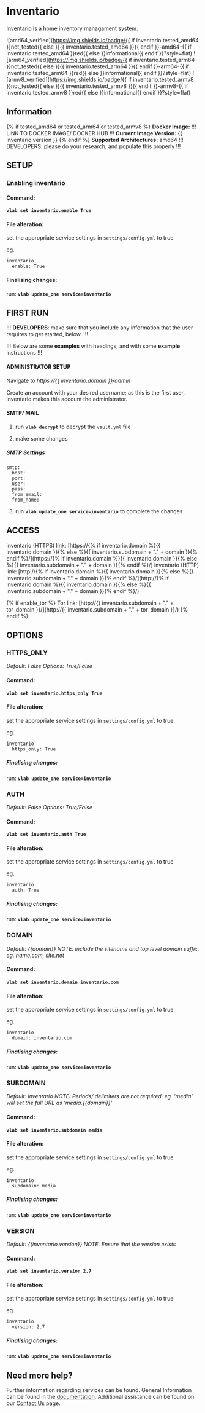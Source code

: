 # Inventario

[Inventario](https://gitlab.com/NickBusey/inventario) is a home inventory managament system.

![amd64_verified](https://img.shields.io/badge/{{ if inventario.tested_amd64 }}not_tested{{ else }}{{ inventario.tested_amd64 }}{{ endif }}-amd64-{{ if inventario.tested_amd64 }}red{{ else }}informational{{ endif }}?style=flat)
![arm64_verified](https://img.shields.io/badge/{{ if inventario.tested_arm64 }}not_tested{{ else }}{{ inventario.tested_arm64 }}{{ endif }}-arm64-{{ if inventario.tested_arm64 }}red{{ else }}informational{{ endif }}?style=flat)
![armv8_verified](https://img.shields.io/badge/{{ if inventario.tested_armv8 }}not_tested{{ else }}{{ inventario.tested_armv8 }}{{ endif }}-armv8-{{ if inventario.tested_armv8 }}red{{ else }}informational{{ endif }}?style=flat)

## Information

{% if tested_amd64 or tested_arm64 or tested_armv8 %}
**Docker Image:** !!! LINK TO DOCKER IMAGE/ DOCKER HUB !!!
**Current Image Version:** {{ inventario.version }}
{% endif %}
**Supported Architectures:** amd64  !!! DEVELOPERS: please do your research, and populate this properly !!!

## SETUP

### Enabling inventario

#### Command:

**`vlab set inventario.enable True`**

#### File alteration:

set the appropriate service settings in `settings/config.yml` to true

eg.
```
inventario
  enable: True
```

#### Finalising changes:

run: **`vlab update_one service=inventario`**

## FIRST RUN

!!! **DEVELOPERS**: make sure that you include any information that the user requires to get started, below. !!!

!!! Below are some **examples** with headings, and with some **example** instructions !!!

#### ADMINISTRATOR SETUP

Navigate to *https://{{ inventario.domain }}/admin*

Create an account with your desired username; as this is the first user, inventario makes this account the administrator.

#### SMTP/ MAIL

1. run **`vlab decrypt`** to decrypt the `vault.yml` file

2. make some changes


##### SMTP Settings
```
smtp:
  host:
  port:
  user:
  pass:
  from_email:
  from_name:
```

3. run **`vlab update_one service=inventario`** to complete the changes


## ACCESS

inventario (HTTPS) link: [https://{% if inventario.domain %}{{ inventario.domain }}{% else %}{{ inventario.subdomain + "." + domain }}{% endif %}/](https://{% if inventario.domain %}{{ inventario.domain }}{% else %}{{ inventario.subdomain + "." + domain }}{% endif %}/)
inventario (HTTP) link: [http://{% if inventario.domain %}{{ inventario.domain }}{% else %}{{ inventario.subdomain + "." + domain }}{% endif %}/](http://{% if inventario.domain %}{{ inventario.domain }}{% else %}{{ inventario.subdomain + "." + domain }}{% endif %}/)

{% if enable_tor %}
Tor link: [http://{{ inventario.subdomain + "." + tor_domain }}/](http://{{ inventario.subdomain + "." + tor_domain }}/)
{% endif %}

## OPTIONS

### HTTPS_ONLY
*Default: False*
*Options: True/False*

#### Command:

**`vlab set inventario.https_only True`**

#### File alteration:

set the appropriate service settings in `settings/config.yml` to true

eg.
```
inventario
  https_only: True
```

##### Finalising changes:

run: **`vlab update_one service=inventario`**

### AUTH
*Default: False*
*Options: True/False*

#### Command:

**`vlab set inventario.auth True`**

#### File alteration:

set the appropriate service settings in `settings/config.yml` to true

eg.
```
inventario
  auth: True
```

##### Finalising changes:

run: **`vlab update_one service=inventario`**

### DOMAIN
*Default: {{domain}}*
*NOTE: include the sitename and top level domain suffix. eg. name.com, site.net*

#### Command:

**`vlab set inventario.domain inventario.com`**

#### File alteration:

set the appropriate service settings in `settings/config.yml` to true

eg.
```
inventario
  domain: inventario.com
```

##### Finalising changes:

run: **`vlab update_one service=inventario`**

### SUBDOMAIN
*Default: inventario*
*NOTE: Periods/ delimiters are not required. eg. 'media' will set the full URL as 'media.{{domain}}'*

#### Command:

**`vlab set inventario.subdomain media`**

#### File alteration:

set the appropriate service settings in `settings/config.yml` to true

eg.
```
inventario
  subdomain: media
```

##### Finalising changes:

run: **`vlab update_one service=inventario`**

### VERSION
*Default: {{inventario.version}}*
*NOTE: Ensure that the version exists*

#### Command:

**`vlab set inventario.version 2.7`**

#### File alteration:

set the appropriate service settings in `settings/config.yml` to true

eg.
```
inventario
  version: 2.7
```

##### Finalising changes:

run: **`vlab update_one service=inventario`**

## Need more help?
Further information regarding services can be found.
General Information can be found in the [documentation](https://docs.vivumlab.com).
Additional assistance can be found on our [Contact Us](https://docs.vivumlab.com/Contact-us) page.
